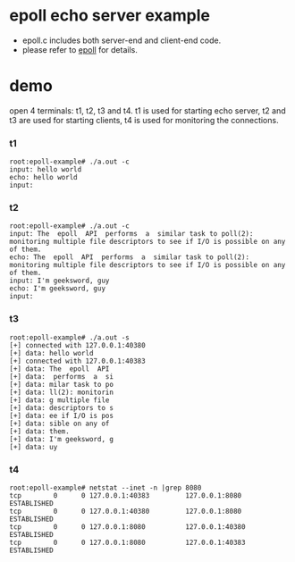# epoll echo server example

- epoll.c includes both server-end and client-end code.
- please refer to [epoll](http://man7.org/linux/man-pages/man7/epoll.7.html) for details.

# demo

open 4 terminals: t1, t2, t3 and t4. t1 is used for starting echo server, t2 and t3 are used for starting clients, t4 is used for monitoring the connections.

### t1

    root:epoll-example# ./a.out -c
    input: hello world
    echo: hello world
    input: 
    

### t2

    root:epoll-example# ./a.out -c
    input: The  epoll  API  performs  a  similar task to poll(2): monitoring multiple file descriptors to see if I/O is possible on any of them.
    echo: The  epoll  API  performs  a  similar task to poll(2): monitoring multiple file descriptors to see if I/O is possible on any of them.
    input: I'm geeksword, guy
    echo: I'm geeksword, guy
    input: 


### t3

    root:epoll-example# ./a.out -s
    [+] connected with 127.0.0.1:40380
    [+] data: hello world
    [+] connected with 127.0.0.1:40383
    [+] data: The  epoll  API 
    [+] data:  performs  a  si
    [+] data: milar task to po
    [+] data: ll(2): monitorin
    [+] data: g multiple file 
    [+] data: descriptors to s
    [+] data: ee if I/O is pos
    [+] data: sible on any of 
    [+] data: them.
    [+] data: I'm geeksword, g
    [+] data: uy


### t4

    root:epoll-example# netstat --inet -n |grep 8080
    tcp        0      0 127.0.0.1:40383         127.0.0.1:8080          ESTABLISHED
    tcp        0      0 127.0.0.1:40380         127.0.0.1:8080          ESTABLISHED
    tcp        0      0 127.0.0.1:8080          127.0.0.1:40380         ESTABLISHED
    tcp        0      0 127.0.0.1:8080          127.0.0.1:40383         ESTABLISHED

